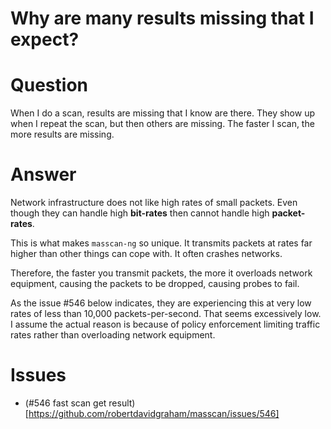 # Why are many results missing that I expect?

# Question

When I do a scan, results are missing that I know are there.
They show up when I repeat the scan, but then others are missing.
The faster I scan, the more results are missing.

# Answer

Network infrastructure does not like high rates of small packets.
Even though they can handle high **bit-rates** then cannot handle
high **packet-rates**.

This is what makes `masscan-ng` so unique. It transmits packets at rates
far higher than other things can cope with. It often crashes networks.

Therefore, the faster you transmit packets, the more it overloads network
equipment, causing the packets to be dropped, causing probes to fail.

As the issue #546 below indicates, they are experiencing this at very low
rates of less than 10,000 packets-per-second. That seems excessively low.
I assume the actual reason is because of policy enforcement limiting traffic
rates rather than overloading network equipment.

# Issues

- (#546 fast scan get result)[https://github.com/robertdavidgraham/masscan/issues/546]
